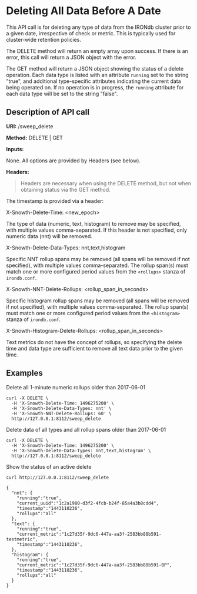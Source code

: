 Deleting All Data Before A Date
==================================

This API call is for deleting any type of data from the IRONdb cluster prior to
a given date, irrespective of check or metric. This is typically used for
cluster-wide retention policies.

The DELETE method will return an empty array upon success. If there is an
error, this call will return a JSON object with the error.

The GET method will return a JSON object showing the status of a delete
operation. Each data type is listed with an attribute `running` set to the
string "true", and additional type-specific attributes indicating the current
data being operated on. If no operation is in progress, the `running` attribute
for each data type will be set to the string "false".

Description of API call
-----------------------

**URI:**   /sweep\_delete

**Method:**   DELETE | GET

**Inputs:**   

None. All options are provided by Headers (see below).

**Headers:**

> Headers are necessary when using the DELETE method, but not when obtaining
> status via the GET method.

The timestamp is provided via a header:

X-Snowth-Delete-Time: &lt;new\_epoch&gt;

The type of data (numeric, text, histogram) to remove may be specified, with
multiple values comma-separated. If this header is not specified, only numeric
data (nnt) will be removed.

X-Snowth-Delete-Data-Types: nnt,text,histogram

Specific NNT rollup spans may be removed (all spans will be removed if not
specified), with multiple values comma-separated. The rollup span(s) must match
one or more configured period values from the `<rollups>` stanza of
`irondb.conf`.

X-Snowth-NNT-Delete-Rollups: &lt;rollup\_span\_in\_seconds&gt;

Specific histogram rollup spans may be removed (all spans will be removed if not
specified), with multiple values comma-separated. The rollup span(s) must match
one or more configured period values from the `<histogram>` stanza of
`irondb.conf`.

X-Snowth-Histogram-Delete-Rollups: &lt;rollup\_span\_in\_seconds&gt;

Text metrics do not have the concept of rollups, so specifying the delete time
and data type are sufficient to remove all text data prior to the given time.

Examples
--------

Delete all 1-minute numeric rollups older than 2017-06-01

```
curl -X DELETE \
  -H 'X-Snowth-Delete-Time: 1496275200' \
  -H 'X-Snowth-Delete-Data-Types: nnt' \
  -H 'X-Snowth-NNT-Delete-Rollups: 60' \
  http://127.0.0.1:8112/sweep_delete
```

Delete data of all types and all rollup spans older than 2017-06-01

```
curl -X DELETE \
  -H 'X-Snowth-Delete-Time: 1496275200' \
  -H 'X-Snowth-Delete-Data-Types: nnt,text,histogram' \
  http://127.0.0.1:8112/sweep_delete
```

Show the status of an active delete

```
curl http://127.0.0.1:8112/sweep_delete

{
  "nnt": {
    "running":"true",
    "current_uuid":"1c2a1980-d3f2-4fcb-b24f-85a4a3b8cdd4",
    "timestamp":"1443110236",
    "rollups":"all"
  },
  "text": {
    "running":"true",
    "current_metric":"1c27d35f-9dc6-447a-aa3f-2583bb88b591-testmetric",
    "timestamp":"1443110236",
  },
  "histogram": {
    "running":"true",
    "current_metric":"1c27d35f-9dc6-447a-aa3f-2583bb88b591-BP",
    "timestamp":"1443110236",
    "rollups":"all"
  }
}
```
